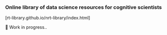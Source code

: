### Online library of data science resources for cognitive scientists

[rt-library.github.io/nrt-library/index.html]

🦺 Work in progress..
